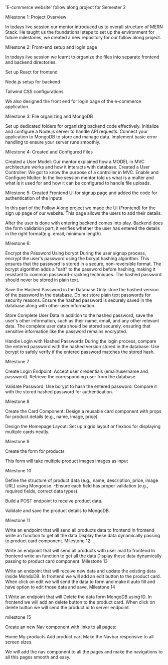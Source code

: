 'E-commerce website' follow along project for Semester 2

Milestone 1: Project Overview

In todays live session our mentor introduced us to overall structure of MERN Stack. He taught us the foundational steps to set up the environment for future milestones, we created a new repository for our follow along project.

Milestone 2: Front-end setup and login page

In todays live session we learnt to organize the files into separate frontend and backend directories.

Set up React for frontend

Node.js setup for backend

Tailwind CSS configurations

We also designed the front end for login page of the e-commerce application.

Milestone 3: File organizing and MongoDB

Set up dedicated folders for organizing backend code effectively. Initialize and configure a Node.js server to handle API requests. Connect your application to MongoDB to store and manage data. Implement basic error handling to ensure your server runs smoothly.

Milestone 4: Created and Configured Files

Created a User Model: Our mentor explained how a MODEL in MVC architecture works and how it interacts with database. Created a User Controller: We got to know the purpose of a controller in MVC. Enable and Configure Multer: In the live session mentor told us what is a multer and what is it used for and how it can be configured to handle file uploads.

Milestone 5: Created Frontend UI for signup page and added the code for authentication of the inputs

In this part of the Follow Along project we made the UI (Frontend) for the sign up page of our website. This page allows the users to add their details.

After the user is done with entering backend comes into play. Backend does the form validation part, it verifies whether the user has entered the details in the right format(e.g. email, minimum length)

Milestone 6:

Encrypt the Password Using bcrypt
During the user signup process, encrypt the user's password using the bcrypt hashing algorithm. This ensures that the password is stored in a secure, non-reversible format. The bcrypt algorithm adds a "salt" to the password before hashing, making it resistant to common password-cracking techniques. The hashed password should never be stored in plain text.

Save the Hashed Password in the Database
Only store the hashed version of the password in the database. Do not store plain text passwords for security reasons. Ensure the hashed password is securely saved in the database along with other user information.

Store Complete User Data
In addition to the hashed password, save the user's other information, such as their name, email, and any other relevant data. The complete user data should be stored securely, ensuring that sensitive information like the password remains encrypted.

Handle Login with Hashed Passwords
During the login process, compare the entered password with the hashed version stored in the database. Use bcrypt to safely verify if the entered password matches the stored hash.

Milestone 7

Create Login Endpoint: Accept user credentials (email/username and password). Retrieve the corresponding user from the database.

Validate Password: Use bcrypt to hash the entered password. Compare it with the stored hashed password for authentication.

Milestone 8

Create the Card Component:
Design a reusable card component with props for product details (e.g., name, image, price).

Design the Homepage Layout:
Set up a grid layout or flexbox for displaying multiple cards neatly.

Milestone 9

Create the form for products

This form will take multiple product images images as input

Milestone 10

Define the structure of product data (e.g., name, description, price, image URL) using Mongoose. -Ensure each field has proper validation (e.g., required fields, correct data types).

Build a POST endpoint to receive product data.

Validate and save the product details to MongoDB.

Milestone 11

Write an endpoint that will send all products data to frontend In frontend write an function to get all the data Display these data dynamically passing to product card component.
Milestone 12

Write an endpoint that will send all products with user mail to frontend In frontend write an function to get all the data Display these data dynamically passing to product card component.
Milestone 13

Write an endpoint that will receive new data and update the existing data inside MondoDB. In frontend we will add an edit button to the product card. When click on edit we will send the data to form and make it auto fill and have option to edit those data and save.
Milestone 14

1.Write an endpoint that will Delete the data form MongoDB using ID. In frontend we will add an delete button to the product card. When click on delete button we will send the product id to server endpoint.

milestone 15  

Create an new Nav component with links to all pages:

Home
My-products
Add product
cart
Make the Navbar responsive to all screen sizes.

We will add the nav component to all the pages and make the navigations to all this pages smooth and easy.



